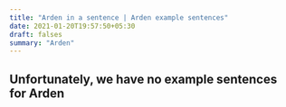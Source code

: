 ```yaml
---
title: "Arden in a sentence | Arden example sentences"
date: 2021-01-20T19:57:50+05:30
draft: falses
summary: "Arden"
---
```

## Unfortunately, we have no example sentences for Arden                 
